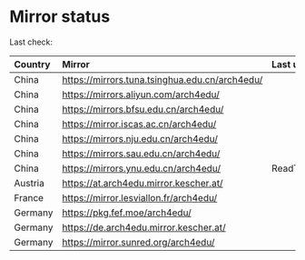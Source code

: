 <script src="./time.js"></script>
# Mirror status
Last check: <script type="text/javascript">localize(1684142250.629416);</script>

|Country|Mirror|Last update|
|:------|:-----|:----------|
|China|https://mirrors.tuna.tsinghua.edu.cn/arch4edu/|<script type="text/javascript">localize(1684088953);</script>|
|China|https://mirrors.aliyun.com/arch4edu/|<script type="text/javascript">localize(1684047043);</script>|
|China|https://mirrors.bfsu.edu.cn/arch4edu/|<script type="text/javascript">localize(1684088953);</script>|
|China|https://mirror.iscas.ac.cn/arch4edu/|<script type="text/javascript">localize(1684132254);</script>|
|China|https://mirrors.nju.edu.cn/arch4edu/|<script type="text/javascript">localize(1684088953);</script>|
|China|https://mirrors.sau.edu.cn/arch4edu/|<script type="text/javascript">localize(1673850842);</script>|
|China|https://mirrors.ynu.edu.cn/arch4edu/|ReadTimeout|
|Austria|https://at.arch4edu.mirror.kescher.at/|<script type="text/javascript">localize(1684088953);</script>|
|France|https://mirror.lesviallon.fr/arch4edu/|<script type="text/javascript">localize(1684088953);</script>|
|Germany|https://pkg.fef.moe/arch4edu/|<script type="text/javascript">localize(1684088953);</script>|
|Germany|https://de.arch4edu.mirror.kescher.at/|<script type="text/javascript">localize(1684088953);</script>|
|Germany|https://mirror.sunred.org/arch4edu/|<script type="text/javascript">localize(1684088953);</script>|

<script src="./tablefilter/tablefilter.js"></script>
<script src="./table.js"></script>